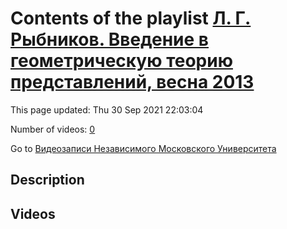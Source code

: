 # Contents of the playlist [Л. Г. Рыбников. Введение в геометрическую теорию представлений, весна 2013](https://www.youtube.com/playlist?list=PLp9ABVh6_x4FkP_AJoN1mam7rCe1pWIJZ)

This page updated: Thu 30 Sep 2021 22:03:04

Number of videos: [0](#videos)

Go to [Видеозаписи Независимого Московского Университета](../README.md)

## Description



## Videos

